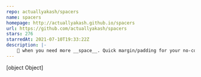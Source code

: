 ```yaml
---
repo: actuallyakash/spacers
name: spacers
homepage: http://actuallyakash.github.io/spacers
url: https://github.com/actuallyakash/spacers
stars: 276
starredAt: 2021-07-10T19:33:22Z
description: |-
    🔳 when you need more __space__. Quick margin/padding for your no-code tools.
---
```


[object Object]
